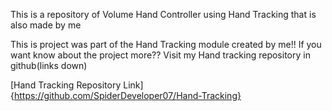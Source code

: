 This is a repository of Volume Hand Controller using Hand Tracking that is also made by me 

This is project was part of the Hand Tracking module created by me!!
If you want know about the project more??
Visit my Hand tracking repository in github(links down)

[Hand Tracking Repository Link]{https://github.com/SpiderDeveloper07/Hand-Tracking}
